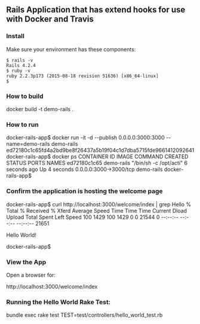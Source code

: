 ## Rails Application that has extend hooks for use with Docker and Travis 

### Install

Make sure your environment has these components:

```
$ rails -v
Rails 4.2.4
$ ruby -v
ruby 2.2.3p173 (2015-08-18 revision 51636) [x86_64-linux]
$ 
```

### How to build

docker build -t demo-rails .

### How to run

docker-rails-app$ docker run -it -d --publish 0.0.0.0:3000:3000 --name=demo-rails demo-rails
ed72180c1c65fd4a2bd9be8f26437a5b19f04c1d7dba5715fde9661412092641
docker-rails-app$ docker ps
CONTAINER ID        IMAGE               COMMAND                  CREATED             STATUS              PORTS                    NAMES
ed72180c1c65        demo-rails         "/bin/sh -c /opt/acti"   6 seconds ago       Up 4 seconds        0.0.0.0:3000->3000/tcp   demo-rails
docker-rails-app$ 

### Confirm the application is hosting the welcome page

docker-rails-app$ curl http://localhost:3000/welcome/index | grep Hello
  % Total    % Received % Xferd  Average Speed   Time    Time     Time  Current
                                 Dload  Upload   Total   Spent    Left  Speed
100  1429  100  1429    0     0  21544      0 --:--:-- --:--:-- --:--:-- 21651
<p>Hello World!</p>
docker-rails-app$ 


### View the App

Open a browser for:

http://localhost:3000/welcome/index

### Running the Hello World Rake Test:
bundle exec rake test TEST=test/controllers/hello_world_test.rb

